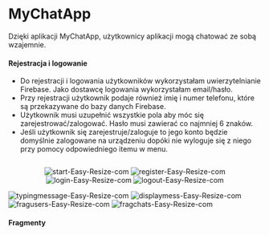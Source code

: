 # MyChatApp

Dzięki aplikacji MyChatApp, użytkownicy aplikacji mogą chatować ze sobą wzajemnie.

####  Rejestracja i logowanie
* Do rejestracji i logowania użytkowników wykorzystałam uwierzytelnianie Firebase. Jako dostawcę logowania wykorzystałam email/hasło.
* Przy rejestracji użytkownik podaje również imię i numer telefonu, które są przekazywane do bazy danych Firebase.
* Użytkownik musi uzupełnić wszystkie pola aby móc się zarejestrować/zalogować. Hasło musi zawierać co najmniej 6 znaków.
* Jeśli użytkownik się zarejestruje/zaloguje to jego konto będzie domyślnie zalogowane na urządzeniu dopóki nie wyloguje się z niego przy pomocy odpowiedniego itemu w menu.

<p style='float: left; text-align: center'>
<img src="https://i.ibb.co/PFP02XX/start-Easy-Resize-com.jpg" alt="start-Easy-Resize-com" border="0">
<img src="https://i.ibb.co/KybFYth/register-Easy-Resize-com.jpg" alt="register-Easy-Resize-com" border="0">
<img src="https://i.ibb.co/GPr5n8T/login-Easy-Resize-com.jpg" alt="login-Easy-Resize-com" border="0">
<img src="https://i.ibb.co/Qvn932S/logout-Easy-Resize-com.jpg" alt="logout-Easy-Resize-com" border="0">
</p>

<img src="https://i.ibb.co/f83T38X/typingmessage-Easy-Resize-com.jpg" alt="typingmessage-Easy-Resize-com" border="0">


<img src="https://i.ibb.co/KrQQB9h/displaymess-Easy-Resize-com.jpg" alt="displaymess-Easy-Resize-com" border="0">

<img src="https://i.ibb.co/zs6d8Vj/fragusers-Easy-Resize-com.jpg" alt="fragusers-Easy-Resize-com" border="0">
<img src="https://i.ibb.co/2nF68Qn/fragchats-Easy-Resize-com.jpg" alt="fragchats-Easy-Resize-com" border="0">

####  Fragmenty
